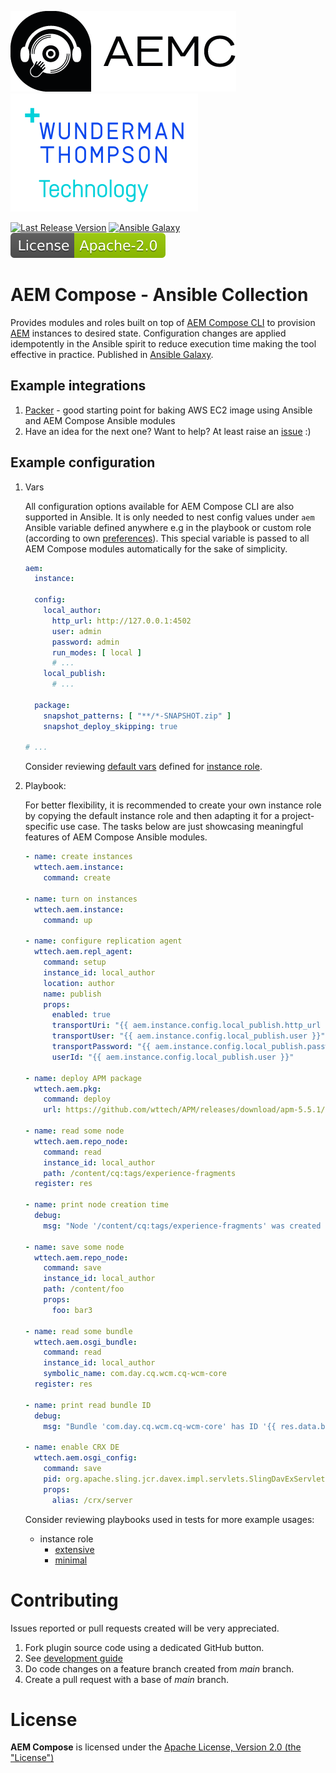 ![AEM Compose Logo](https://github.com/wttech/aemc-ansible/raw/main/docs/logo-with-text.png)
[![WTT Logo](https://github.com/wttech/aemc-ansible/raw/main/docs/wtt-logo.png)](https://www.wundermanthompson.com/service/technology)

[![Last Release Version](https://img.shields.io/github/v/release/wttech/aemc?color=lightblue&label=Last%20Release)](https://github.com/wttech/aemc-ansible/tags)
[![Ansible Galaxy](https://img.shields.io/ansible/collection/2218?label=Ansible%20Galaxy)](https://galaxy.ansible.com/wttech/aem)
[![Apache License, Version 2.0, January 2004](https://github.com/wttech/aemc-ansible/raw/main/docs/apache-license-badge.svg)](http://www.apache.org/licenses/)

# AEM Compose - Ansible Collection

Provides modules and roles built on top of [AEM Compose CLI](https://github.com/wttech/aemc) to provision [AEM](https://business.adobe.com/products/experience-manager/adobe-experience-manager.html) instances to desired state.
Configuration changes are applied idempotently in the Ansible spirit to reduce execution time making the tool effective in practice. Published in [Ansible Galaxy](https://galaxy.ansible.com/wttech/aem).

## Example integrations

1. [Packer](examples/packer) - good starting point for baking AWS EC2 image using Ansible and AEM Compose Ansible modules
2. Have an idea for the next one? Want to help? At least raise an [issue](https://github.com/wttech/aemc-ansible/issues/new) :)

## Example configuration

1. Vars 

   All configuration options available for AEM Compose CLI are also supported in Ansible.
   It is only needed to nest config values under `aem` Ansible variable defined anywhere e.g in the playbook or custom role (according to own [preferences](https://docs.ansible.com/ansible/latest/playbook_guide/playbooks_variables.html#where-to-set-variables)).
   This special variable is passed to all AEM Compose modules automatically for the sake of simplicity.

   ```yaml
   aem: 
     instance:
    
     config:
       local_author:
         http_url: http://127.0.0.1:4502
         user: admin
         password: admin
         run_modes: [ local ]
         # ...
       local_publish:
         # ...

     package:
       snapshot_patterns: [ "**/*-SNAPSHOT.zip" ]
       snapshot_deploy_skipping: true
   
   # ...
   ```

   Consider reviewing [default vars](roles/instance/defaults/main/aem.yml) defined for [instance role](roles/instance).
   

2. Playbook:

   For better flexibility, it is recommended to create your own instance role by copying the default instance role and then adapting it for a project-specific use case.
   The tasks below are just showcasing meaningful features of AEM Compose Ansible modules.

    ```yaml 
    - name: create instances
      wttech.aem.instance:
        command: create
    
    - name: turn on instances
      wttech.aem.instance:
        command: up
    
    - name: configure replication agent
      wttech.aem.repl_agent:
        command: setup
        instance_id: local_author
        location: author
        name: publish
        props:
          enabled: true
          transportUri: "{{ aem.instance.config.local_publish.http_url }}/bin/receive?sling:authRequestLogin=1"
          transportUser: "{{ aem.instance.config.local_publish.user }}"
          transportPassword: "{{ aem.instance.config.local_publish.password }}"
          userId: "{{ aem.instance.config.local_publish.user }}"
    
    - name: deploy APM package
      wttech.aem.pkg:
        command: deploy
        url: https://github.com/wttech/APM/releases/download/apm-5.5.1/apm-all-5.5.1.zip
    
    - name: read some node
      wttech.aem.repo_node:
        command: read
        instance_id: local_author
        path: /content/cq:tags/experience-fragments
      register: res
    
    - name: print node creation time
      debug:
        msg: "Node '/content/cq:tags/experience-fragments' was created at '{{ res.data.node.properties['jcr:created'] }}'"
    
    - name: save some node
      wttech.aem.repo_node:
        command: save
        instance_id: local_author
        path: /content/foo
        props:
          foo: bar3
    
    - name: read some bundle
      wttech.aem.osgi_bundle:
        command: read
        instance_id: local_author
        symbolic_name: com.day.cq.wcm.cq-wcm-core
      register: res
    
    - name: print read bundle ID
      debug:
        msg: "Bundle 'com.day.cq.wcm.cq-wcm-core' has ID '{{ res.data.bundle.details.id }}'"
    
    - name: enable CRX DE
      wttech.aem.osgi_config:
        command: save
        pid: org.apache.sling.jcr.davex.impl.servlets.SlingDavExServlet
        props:
          alias: /crx/server
    ```
    
    Consider reviewing playbooks used in tests for more example usages:
    
    - instance role 
      - [extensive](roles/instance/tests/extensive.yml)
      - [minimal](roles/instance/tests/minimal.yml)


# Contributing

Issues reported or pull requests created will be very appreciated.

1. Fork plugin source code using a dedicated GitHub button.
2. See [development guide](DEVELOPMENT.md)
3. Do code changes on a feature branch created from *main* branch.
4. Create a pull request with a base of *main* branch.

# License

**AEM Compose** is licensed under the [Apache License, Version 2.0 (the "License")](https://www.apache.org/licenses/LICENSE-2.0.txt)
